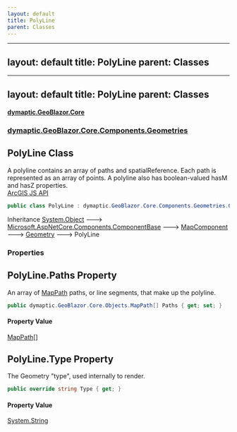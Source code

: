 ```yaml
---
layout: default
title: PolyLine
parent: Classes
---
```

---
layout: default
title: PolyLine
parent: Classes
---
---
layout: default
title: PolyLine
parent: Classes
---
#### [dymaptic.GeoBlazor.Core](index.html 'index')
### [dymaptic.GeoBlazor.Core.Components.Geometries](index.html#dymaptic.GeoBlazor.Core.Components.Geometries 'dymaptic.GeoBlazor.Core.Components.Geometries')

## PolyLine Class

A polyline contains an array of paths and spatialReference. Each path is represented as an array of points. A polyline also has boolean-valued hasM and hasZ properties.  
<a target="_blank" href="https://developers.arcgis.com/javascript/latest/api-reference/esri-geometry-Polyline.html">ArcGIS JS API</a>

```csharp
public class PolyLine : dymaptic.GeoBlazor.Core.Components.Geometries.Geometry
```

Inheritance [System.Object](https://docs.microsoft.com/en-us/dotnet/api/System.Object 'System.Object') &#129106; [Microsoft.AspNetCore.Components.ComponentBase](https://docs.microsoft.com/en-us/dotnet/api/Microsoft.AspNetCore.Components.ComponentBase 'Microsoft.AspNetCore.Components.ComponentBase') &#129106; [MapComponent](dymaptic.GeoBlazor.Core.Components.MapComponent.html 'dymaptic.GeoBlazor.Core.Components.MapComponent') &#129106; [Geometry](dymaptic.GeoBlazor.Core.Components.Geometries.Geometry.html 'dymaptic.GeoBlazor.Core.Components.Geometries.Geometry') &#129106; PolyLine
### Properties

<a name='dymaptic.GeoBlazor.Core.Components.Geometries.PolyLine.Paths'></a>

## PolyLine.Paths Property

An array of [MapPath](dymaptic.GeoBlazor.Core.Objects.MapPath.html 'dymaptic.GeoBlazor.Core.Objects.MapPath') paths, or line segments, that make up the polyline.

```csharp
public dymaptic.GeoBlazor.Core.Objects.MapPath[] Paths { get; set; }
```

#### Property Value
[MapPath](dymaptic.GeoBlazor.Core.Objects.MapPath.html 'dymaptic.GeoBlazor.Core.Objects.MapPath')[[]](https://docs.microsoft.com/en-us/dotnet/api/System.Array 'System.Array')

<a name='dymaptic.GeoBlazor.Core.Components.Geometries.PolyLine.Type'></a>

## PolyLine.Type Property

The Geometry "type", used internally to render.

```csharp
public override string Type { get; }
```

#### Property Value
[System.String](https://docs.microsoft.com/en-us/dotnet/api/System.String 'System.String')


